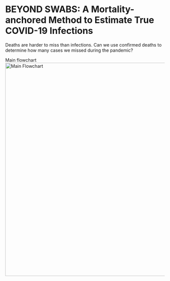 # BEYOND SWABS: A Mortality-anchored Method to Estimate True COVID-19 Infections

Deaths are harder to miss than infections. Can we use confirmed deaths to determine how many cases we missed during the pandemic?

Main flowchart
<img width="1802" height="674" alt="Main Flowchart" src="https://github.com/user-attachments/assets/b7258719-fd91-4b51-8d42-b04b25ef9e99" />
